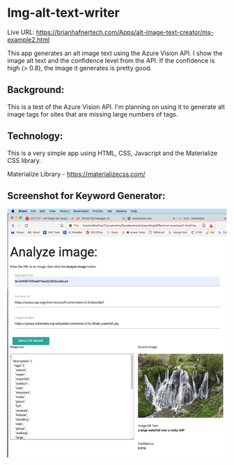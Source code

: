 # Img-alt-text-writer

Live URL: https://brianhafnertech.com/Apps/alt-image-text-creator/ms-example2.html

This app generates an alt image text using the Azure Vision API.  I show the image alt text and the confidence level from the API.  If the confidence is high (> 0.8), the image it generates is pretty good.

Background:
----------------------------------------------------
This is a test of the Azure Vision API. I'm planning on using it to generate alt image tags for sites that are missing large numbers of tags.

Technology:
----------------------------------------------------
This is a very simple app using HTML, CSS, Javacript and the Materialize CSS library.

Materialize Library - https://materializecss.com/

Screenshot for Keyword Generator:
--------------------------------

<img src="imageAnalyzer.png">


